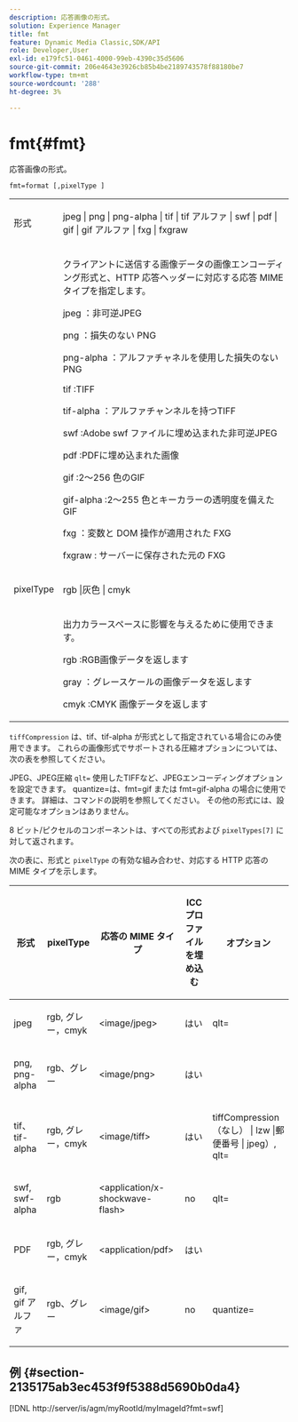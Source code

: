 ```yaml
---
description: 応答画像の形式。
solution: Experience Manager
title: fmt
feature: Dynamic Media Classic,SDK/API
role: Developer,User
exl-id: e179fc51-0461-4000-99eb-4390c35d5606
source-git-commit: 206e4643e3926cb85b4be2189743578f88180be7
workflow-type: tm+mt
source-wordcount: '288'
ht-degree: 3%

---
```


# fmt{#fmt}

応答画像の形式。

`fmt=format [,pixelType ]`

<table id="simpletable_66FAABB7BD7A4BBB815A570BEA4C1AE8"> 
 <tr class="strow"> 
  <td class="stentry"> <p><span class="codeph"> <span class="varname"> 形式 </span> </span> </p></td> 
  <td class="stentry"> <p><span class="codeph"> jpeg | png | png-alpha | tif | tif アルファ | swf | pdf | gif | gif アルファ | fxg | fxgraw</span> </p></td> 
 </tr> 
 <tr class="strow"> 
  <td class="stentry"></td> 
  <td class="stentry"> <p> クライアントに送信する画像データの画像エンコーディング形式と、HTTP 応答ヘッダーに対応する応答 MIME タイプを指定します。 </p> <p> <span class="codeph"> jpeg </span>：非可逆JPEG </p> <p> <span class="codeph"> png </span>：損失のない PNG </p> <p> <span class="codeph"> png-alpha </span>：アルファチャネルを使用した損失のない PNG </p> <p> <span class="codeph"> tif </span>:TIFF </p> <p> <span class="codeph"> tif-alpha </span>：アルファチャンネルを持つTIFF </p> <p> <span class="codeph"> swf </span>:Adobe swf ファイルに埋め込まれた非可逆JPEG </p> <p> <span class="codeph"> pdf </span>:PDFに埋め込まれた画像 </p> <p> <span class="codeph"> gif </span>:2～256 色のGIF </p> <p> <span class="codeph"> gif-alpha </span>:2～255 色とキーカラーの透明度を備えたGIF </p> <p> <span class="codeph"> fxg </span>：変数と DOM 操作が適用された FXG </p> <p> <span class="codeph"> fxgraw </span>: サーバーに保存された元の FXG </p> </td> 
 </tr> 
 <tr class="strow"> 
  <td class="stentry"> <p><span class="codeph"> <span class="varname"> pixelType</span> </span> </p></td> 
  <td class="stentry"> <p><span class="codeph"> rgb |灰色 | cmyk</span> </p></td> 
 </tr> 
 <tr class="strow"> 
  <td class="stentry"></td> 
  <td class="stentry"> <p> 出力カラースペースに影響を与えるために使用できます。 </p> <p> <span class="codeph"> rgb </span>:RGB画像データを返します </p> <p> <span class="codeph"> gray </span>：グレースケールの画像データを返します </p> <p> <span class="codeph"> cmyk </span>:CMYK 画像データを返します </p> </td> 
 </tr> 
</table>

`tiffCompression` は、tif、tif-alpha が形式として指定されている場合にのみ使用できます。 これらの画像形式でサポートされる圧縮オプションについては、次の表を参照してください。

JPEG、JPEG圧縮 `qlt=` 使用したTIFFなど、JPEGエンコーディングオプションを設定できます。 quantize=は、fmt=gif または fmt=gif-alpha の場合に使用できます。 詳細は、コマンドの説明を参照してください。 その他の形式には、設定可能なオプションはありません。

8 ビット/ピクセルのコンポーネントは、すべての形式および `pixelTypes[7]` に対して返されます。

次の表に、形式と `pixelType` の有効な組み合わせ、対応する HTTP 応答の MIME タイプを示します。

<table id="table_54AFE58185004C74971EFBA845E177B6"> 
 <thead> 
  <tr> 
   <th colname="col1" class="entry"> <p><span class="varname"> 形式 </span> </p> </th> 
   <th colname="col2" class="entry"> <p><span class="varname"> pixelType</span> </p> </th> 
   <th colname="col3" class="entry"> <p>応答の MIME タイプ </p> </th> 
   <th colname="col4" class="entry"> <p>ICC プロファイルを埋め込む </p> </th> 
   <th colname="col5" class="entry"> <p>オプション </p> </th> 
  </tr> 
 </thead>
 <tbody> 
  <tr> 
   <td> <p>jpeg </p> </td> 
   <td> <p>rgb, グレー，cmyk </p> </td> 
   <td> <p>&lt;image/jpeg&gt; </p> </td> 
   <td> <p>はい </p> </td> 
   <td> <p><span class="codeph"> qlt=</span> </p> </td> 
  </tr> 
  <tr> 
   <td> <p>png, png-alpha </p> </td> 
   <td> <p>rgb、グレー </p> </td> 
   <td> <p>&lt;image/png&gt; </p> </td> 
   <td> <p>はい </p> </td> 
   <td> <p> </p> </td> 
  </tr> 
  <tr> 
   <td> <p>tif、tif-alpha </p> </td> 
   <td> <p>rgb, グレー，cmyk </p> </td> 
   <td> <p>&lt;image/tiff&gt; </p> </td> 
   <td> <p>はい </p> </td> 
   <td> <p><span class="codeph"> <span class="varname"> tiffCompression</span> （なし） | lzw |郵便番号 | jpeg）, qlt=</span> </p> </td> 
  </tr> 
  <tr> 
   <td> <p>swf, swf-alpha </p> </td> 
   <td> <p>rgb </p> </td> 
   <td> <p>&lt;application/x-shockwave-flash&gt; </p> </td> 
   <td> <p>no </p> </td> 
   <td> <p><span class="codeph"> qlt= </span> </p> </td> 
  </tr> 
  <tr> 
   <td> <p>PDF </p> </td> 
   <td> <p>rgb, グレー，cmyk </p> </td> 
   <td> <p>&lt;application/pdf&gt; </p> </td> 
   <td> <p>はい </p> </td> 
   <td> <p> </p> </td> 
  </tr> 
  <tr> 
   <td> <p>gif, gif アルファ </p> </td> 
   <td> <p>rgb、グレー </p> </td> 
   <td> <p>&lt;image/gif&gt; </p> </td> 
   <td> <p>no </p> </td> 
   <td> <p><span class="codeph"> quantize=</span> </p> </td> 
  </tr> 
 </tbody> 
</table>

## 例 {#section-2135175ab3ec453f9f5388d5690b0da4}

[!DNL http://server/is/agm/myRootId/myImageId?fmt=swf]
